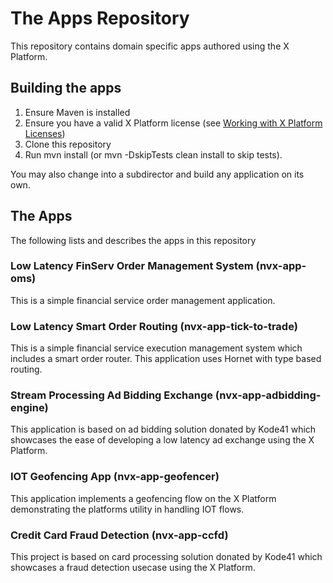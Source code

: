 # The Apps Repository

This repository contains domain specific apps authored using the X Platform.

## Building the apps
1. Ensure Maven is installed
2. Ensure you have a valid X Platform license (see [Working with X Platform Licenses](https://docs.neeveresearch.com/display/TALONDOC/Working+with+X+Platform+Licenses))
2. Clone this repository
3. Run mvn install (or mvn -DskipTests clean install to skip tests). 

You may also change into a subdirector and build any application on its own. 

## The Apps
The following lists and describes the apps in this repository

### Low Latency FinServ Order Management System (nvx-app-oms)
This is a simple financial service order management application. 

### Low Latency Smart Order Routing (nvx-app-tick-to-trade)
This is a simple financial service execution management system which includes a smart order router. This application uses Hornet with type based routing.

### Stream Processing Ad Bidding Exchange (nvx-app-adbidding-engine)
This application is based on ad bidding solution donated by Kode41 which showcases the ease of developing a low latency ad exchange using the X Platform.

### IOT Geofencing App (nvx-app-geofencer)
This application implements a geofencing flow on the X Platform demonstrating the platforms utility in handling IOT flows. 

### Credit Card Fraud Detection (nvx-app-ccfd)
This project is based on card processing solution donated by Kode41 which showcases a fraud detection usecase using the X Platform. 
